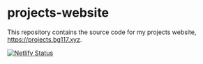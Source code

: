 # projects-website

This repository contains the source code for my projects website, <https://projects.bg117.xyz>.

[![Netlify Status](https://api.netlify.com/api/v1/badges/c253bbc0-fefc-446e-a7dc-b295d4a04488/deploy-status)](https://app.netlify.com/sites/prismatic-lollipop-6213d5/deploys)

